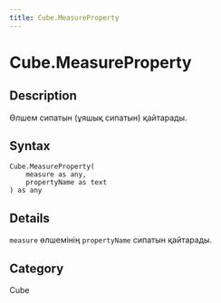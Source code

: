 ```yaml
---
title: Cube.MeasureProperty
---
```


# Cube.MeasureProperty


## Description

Өлшем сипатын (ұяшық сипатын) қайтарады.


## Syntax

```powerquery
Cube.MeasureProperty(
    measure as any,
    propertyName as text
) as any
```


## Details

<code>measure</code> өлшемінің <code>propertyName</code> сипатын қайтарады.



## Category
Cube
